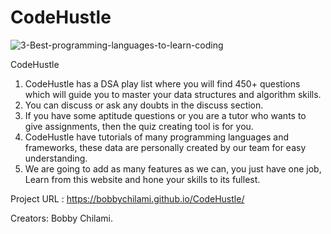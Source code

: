 # CodeHustle
![3-Best-programming-languages-to-learn-coding](https://user-images.githubusercontent.com/59655369/121802011-f89a1280-cc57-11eb-96d9-189df3fe144e.png)

CodeHustle 

1. CodeHustle has a DSA play list where you will find 450+ questions which will guide you to master your data structures and algorithm skills. 
4. You can discuss or ask any doubts in the discuss section. 
5. If you have some aptitude questions or you are a tutor who wants to give assignments, then the quiz creating tool is for you. 
6. CodeHustle have tutorials of many programming languages and frameworks, these data are personally created by our team for easy understanding.
7. We are going to add as many features as we can, you just have one job, Learn from this website and hone your skills to its fullest.





Project URL : https://bobbychilami.github.io/CodeHustle/



Creators: Bobby Chilami.
